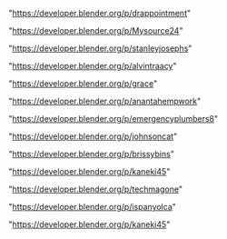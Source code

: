 "https://developer.blender.org/p/drappointment"

"https://developer.blender.org/p/Mysource24"

"https://developer.blender.org/p/stanleyjosephs"

"https://developer.blender.org/p/alvintraacy"

"https://developer.blender.org/p/grace"

"https://developer.blender.org/p/anantahempwork"

"https://developer.blender.org/p/emergencyplumbers8"

"https://developer.blender.org/p/johnsoncat"

"https://developer.blender.org/p/brissybins"

"https://developer.blender.org/p/kaneki45"

"https://developer.blender.org/p/techmagone"

"https://developer.blender.org/p/ispanyolca"

 
"https://developer.blender.org/p/kaneki45"


 
